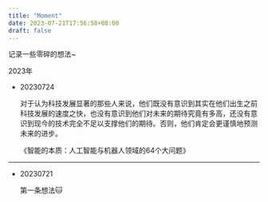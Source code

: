 ```yaml
---
title: "Moment"
date: 2023-07-21T17:56:58+08:00
draft: false
---
```

记录一些零碎的想法~

2023年

* 20230724

  对于认为科技发展显著的那些人来说，他们既没有意识到其实在他们出生之前科技发展的速度之快，也没有意识到他们对未来的期待究竟有多高，还没有意识到现今的技术完全不足以支撑他们的期待。否则，他们肯定会更谨慎地预测未来的进步。

  《智能的本质：人工智能与机器人领域的64个大问题》

----

- 20230721

  第一条想法🐱

